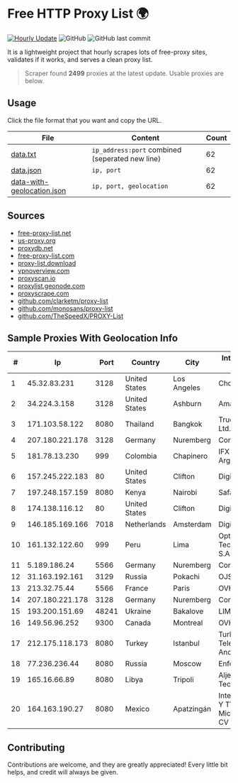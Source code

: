 
# Free HTTP Proxy List 🌍

[![Hourly Update](https://github.com/mertguvencli/http-proxy-list/actions/workflows/main.yml/badge.svg?branch=main)](https://github.com/mertguvencli/http-proxy-list/actions/workflows/main.yml)
![GitHub](https://img.shields.io/github/license/mertguvencli/http-proxy-list)
![GitHub last commit](https://img.shields.io/github/last-commit/mertguvencli/http-proxy-list)

It is a lightweight project that hourly scrapes lots of free-proxy sites, validates if it works, and serves a clean proxy list.


> Scraper found **2499** proxies at the latest update. Usable proxies are below.

## Usage

Click the file format that you want and copy the URL.


|File|Content|Count|
|----|-------|-----|
|[data.txt](https://raw.githubusercontent.com/mertguvencli/http-proxy-list/main/proxy-list/data.txt)|`ip_address:port` combined (seperated new line)|62|
|[data.json](https://raw.githubusercontent.com/mertguvencli/http-proxy-list/main/proxy-list/data.json)|`ip, port`|62|
|[data-with-geolocation.json](https://raw.githubusercontent.com/mertguvencli/http-proxy-list/main/proxy-list/data-with-geolocation.json)|`ip, port, geolocation`|62|

## Sources

* [free-proxy-list.net](https://free-proxy-list.net)
* [us-proxy.org](https://www.us-proxy.org)
* [proxydb.net](http://proxydb.net)
* [free-proxy-list.com](https://free-proxy-list.com/?page=&port=&type%5B%5D=http&type%5B%5D=https&up_time=0&search=Search)
* [proxy-list.download](https://www.proxy-list.download/HTTP)
* [vpnoverview.com](https://vpnoverview.com/privacy/anonymous-browsing/free-proxy-servers)
* [proxyscan.io](https://www.proxyscan.io)
* [proxylist.geonode.com](https://proxylist.geonode.com/api/proxy-list?limit=300&page=1&sort_by=lastChecked&sort_type=desc&protocols=http,https)
* [proxyscrape.com](https://api.proxyscrape.com/v2/?request=displayproxies&protocol=http&timeout=10000&country=all&ssl=all&anonymity=all)
* [github.com/clarketm/proxy-list](https://raw.githubusercontent.com/clarketm/proxy-list/master/proxy-list-raw.txt)
* [github.com/monosans/proxy-list](https://raw.githubusercontent.com/monosans/proxy-list/main/proxies/http.txt)
* [github.com/TheSpeedX/PROXY-List](https://raw.githubusercontent.com/TheSpeedX/PROXY-List/master/http.txt)


## Sample Proxies With Geolocation Info

|#|Ip|Port|Country|City|Internet Service Provider|
|-|--|----|-------|----|-------------------------|
|1|45.32.83.231|3128|United States|Los Angeles|Choopa|
|2|34.224.3.158|3128|United States|Ashburn|Amazon.com, Inc.|
|3|171.103.58.122|8080|Thailand|Bangkok|True Internet Co., Ltd.|
|4|207.180.221.178|3128|Germany|Nuremberg|Contabo GmbH|
|5|181.78.13.230|999|Colombia|Chapinero|IFX Networks Argentina S.R.L|
|6|157.245.222.183|80|United States|Clifton|DigitalOcean, LLC|
|7|197.248.157.159|8080|Kenya|Nairobi|Safaricom Limited|
|8|174.138.116.12|80|United States|Clifton|DigitalOcean, LLC|
|9|146.185.169.166|7018|Netherlands|Amsterdam|DigitalOcean, LLC|
|10|161.132.122.60|999|Peru|Lima|Optical Technologies S.A.C.|
|11|5.189.186.24|5566|Germany|Nuremberg|Contabo GmbH|
|12|31.163.192.161|3129|Russia|Pokachi|OJSC Rostelecom|
|13|213.32.75.44|5566|France|Paris|OVH SAS|
|14|207.180.221.178|3128|Germany|Nuremberg|Contabo GmbH|
|15|193.200.151.69|48241|Ukraine|Bakalove|LIMANET Ltd.|
|16|149.56.96.252|9300|Canada|Montreal|OVH SAS|
|17|212.175.118.173|8080|Turkey|Istanbul|Turk Telekomunikasyon Anonim Sirketi|
|18|77.236.236.44|8080|Russia|Moscow|Enforta-MSK|
|19|165.16.66.89|8080|Libya|Tripoli|Aljeel Aljadeed For Technology|
|20|164.163.190.27|8080|Mexico|Apatzingán|Internet Telefonia Y TV De Michoacan SA De CV|



## Contributing

Contributions are welcome, and they are greatly appreciated! Every
little bit helps, and credit will always be given.

